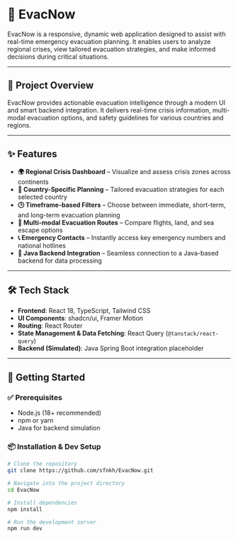 # 🚨 EvacNow

EvacNow is a responsive, dynamic web application designed to assist with real-time emergency evacuation planning. It enables users to analyze regional crises, view tailored evacuation strategies, and make informed decisions during critical situations.

---

## 🧭 Project Overview

EvacNow provides actionable evacuation intelligence through a modern UI and smart backend integration. It delivers real-time crisis information, multi-modal evacuation options, and safety guidelines for various countries and regions.

---

## ✨ Features

- **🌍 Regional Crisis Dashboard** – Visualize and assess crisis zones across continents
- **📍 Country-Specific Planning** – Tailored evacuation strategies for each selected country
- **🕒 Timeframe-based Filters** – Choose between immediate, short-term, and long-term evacuation planning
- **🛫 Multi-modal Evacuation Routes** – Compare flights, land, and sea escape options
- **📞 Emergency Contacts** – Instantly access key emergency numbers and national hotlines
- **🔗 Java Backend Integration** – Seamless connection to a Java-based backend for data processing

---

## 🛠️ Tech Stack

- **Frontend**: React 18, TypeScript, Tailwind CSS
- **UI Components**: shadcn/ui, Framer Motion
- **Routing**: React Router
- **State Management & Data Fetching**: React Query (`@tanstack/react-query`)
- **Backend (Simulated)**: Java Spring Boot integration placeholder

---

## 🚀 Getting Started

### ✅ Prerequisites

- Node.js (18+ recommended)
- npm or yarn
- Java for backend simulation

### 📦 Installation & Dev Setup

```bash
# Clone the repository
git clone https://github.com/sfnkh/EvacNow.git

# Navigate into the project directory
cd EvacNow

# Install dependencies
npm install

# Run the development server
npm run dev
